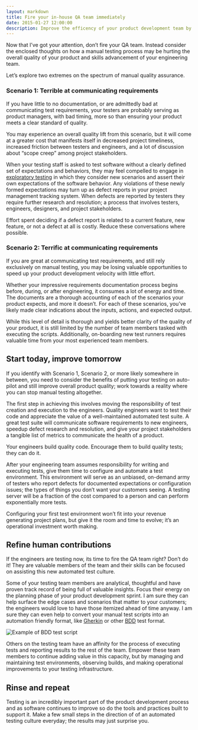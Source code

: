 ```yaml
---
layout: markdown
title: Fire your in-house QA team immediately
date: 2015-01-27 12:00:00
description: Improve the efficency of your product development team by repurposing existing QA staff.
---
```


Now that I’ve got your attention, don’t fire your QA team. Instead consider the enclosed thoughts on how a manual testing process may be hurting the overall quality of your product and skills advancement of your engineering team.

Let’s explore two extremes on the spectrum of manual quality assurance.

### Scenario 1: Terrible at communicating requirements

If you have little to no documentation, or are admittedly bad at communicating test requirements, your testers are probably serving as product managers, with bad timing, more so than ensuring your product meets a clear standard of quality.

You may experience an overall quality lift from this scenario, but it will come at a greater cost that manifests itself in decreased project timeliness, increased friction between testers and engineers, and a lot of discussion about “scope creep” among project stakeholders.

When your testing staff is asked to test software without a clearly defined set of expectations and behaviors, they may feel compelled to engage in [exploratory testing](http://en.wikipedia.org/wiki/Exploratory_testing) in which they consider new scenarios and assert their own expectations of the software behavior. Any violations of these newly formed expectations may turn up as defect reports in your project management tracking system. When defects are reported by testers they require further research and resolution; a process that involves testers, engineers, designers, and project stakeholders.

Effort spent deciding if a defect report is related to a current feature, new feature, or not a defect at all is costly. Reduce these conversations where possible.

### Scenario 2: Terrific at communicating requirements

If you are great at communicating test requirements, and still rely exclusively on manual testing, you may be losing valuable opportunities to speed up your product development velocity with little effort.

Whether your impressive requirements documentation process begins before, during, or after engineering, it consumes a lot of energy and time. The documents are a thorough accounting of each of the scenarios your product expects, and more it doesn’t. For each of these scenarios, you’ve likely made clear indications about the inputs, actions, and expected output.

While this level of detail is thorough and yields better clarity of the quality of your product, it is still limited by the number of team members tasked with executing the scripts. Additionally, on-boarding new test runners requires valuable time from your most experienced team members.

## Start today, improve tomorrow

If you identify with Scenario 1, Scenario 2, or more likely somewhere in between, you need to consider the benefits of putting your testing on auto-pilot and still improve overall product quality; work towards a reality where you can stop manual testing altogether.

The first step in achieving this involves moving the responsibility of test creation and execution to the engineers. Quality engineers want to test their code and appreciate the value of a well-maintained automated test suite. A great test suite will communicate software requirements to new engineers, speedup defect research and resolution, and give your project stakeholders a tangible list of metrics to communicate the health of a product.

Your engineers build quality code. Encourage them to build quality tests; they can do it.

After your engineering team assumes responsibility for writing and executing tests, give them time to configure and automate a test environment. This environment will serve as an unbiased, on-demand army of testers who report defects for documented expectations or configuration issues; the types of things you don’t want your customers seeing. A testing server will be a fraction of the cost compared to a person and can perform exponentially more tests.

Configuring your first test environment won’t fit into your revenue generating project plans, but give it the room and time to evolve; it’s an operational investment worth making.

## Refine human contributions

If the engineers are testing now, its time to fire the QA team right? Don’t do it! They are valuable members of the team and their skills can be focused on assisting this new automated test culture.

Some of your testing team members are analytical, thoughtful and have proven track record of being full of valuable insights. Focus their energy on the planning phase of your product development sprint. I am sure they can help surface the edge cases and scenarios that matter to your customers; the engineers would love to have those itemized ahead of time anyway. I am sure they can even help to convert your manual test scripts into an automation friendly format, like [Gherkin](http://en.wikipedia.org/wiki/Cucumber_(software)) or other [BDD](http://en.wikipedia.org/wiki/Behavior-driven_development) test format.

![Example of BDD test script](https://stevenmaguire-com.s3.amazonaws.com/assets/bdd-test-script.png)

Others on the testing team have an affinity for the process of executing tests and reporting results to the rest of the team. Empower these team members to continue adding value in this capacity, but by managing and maintaining test environments, observing builds, and making operational improvements to your testing infrastructure.

## Rinse and repeat

Testing is an incredibly important part of the product development process and as software continues to improve so do the tools and practices built to support it. Make a few small steps in the direction of of an automated testing culture everyday; the results may just surprise you.

